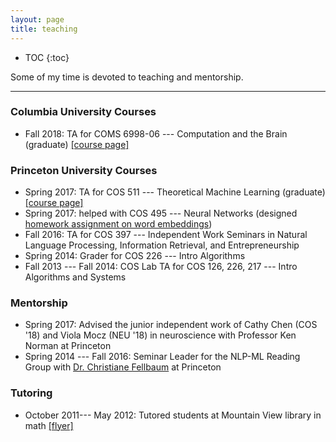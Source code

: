 ```yaml
---
layout: page
title: teaching
---
```


* TOC
{:toc}

Some of my time is devoted to teaching and mentorship. 

___

### Columbia University Courses

* Fall 2018: TA for COMS 6998-06 --- Computation and the Brain (graduate) [[course page]](https://computationandbrain.github.io/about/)

### Princeton University Courses 

* Spring 2017: TA for COS 511 --- Theoretical Machine Learning (graduate) [[course page]](http://www.cs.princeton.edu/~rlivni/cos511/cos511.html)
* Spring 2017: helped with COS 495 --- Neural Networks (designed [homework assignment on word embeddings](https://cos495.github.io/2017/04/10/pset7.html))
* Fall 2016: TA for COS 397 --- Independent Work Seminars in Natural Language Processing, Information Retrieval, and Entrepreneurship
* Spring 2014: Grader for COS 226 --- Intro Algorithms
* Fall 2013 --- Fall 2014: COS Lab TA for COS 126, 226, 217 --- Intro Algorithms and Systems

### Mentorship

* Spring 2017: Advised the junior independent work of Cathy Chen (COS '18) and Viola Mocz (NEU '18) in neuroscience with Professor Ken Norman at Princeton
* Spring 2014 --- Fall 2016: Seminar Leader for the NLP-ML Reading Group with [Dr. Christiane Fellbaum](https://www.cs.princeton.edu/~fellbaum/) at Princeton


### Tutoring

* October 2011--- May 2012: Tutored students at Mountain View library in math [[flyer]](https://www.mountainview.gov/civicax/filebank/blobdload.aspx?blobid=9021)